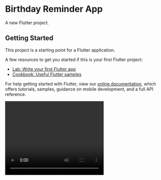# Birthday Reminder App

A new Flutter project.

## Getting Started

This project is a starting point for a Flutter application.

A few resources to get you started if this is your first Flutter project:

- [Lab: Write your first Flutter app](https://flutter.dev/docs/get-started/codelab)
- [Cookbook: Useful Flutter samples](https://flutter.dev/docs/cookbook)

For help getting started with Flutter, view our
[online documentation](https://flutter.dev/docs), which offers tutorials,
samples, guidance on mobile development, and a full API reference.





<!-- https://user-images.githubusercontent.com/70213104/130554175-add48530-30fb-4956-aded-fe1b84e89142.mp4
 -->
<video width="320" height="240" controls autoplay>
  <source href="https://user-images.githubusercontent.com/70213104/130554175-add48530-30fb-4956-aded-fe1b84e89142.mp4" type="video/mp4">
  <source src="movie.ogg" type="video/ogg">
  Your browser does not support the video tag.
</video>




